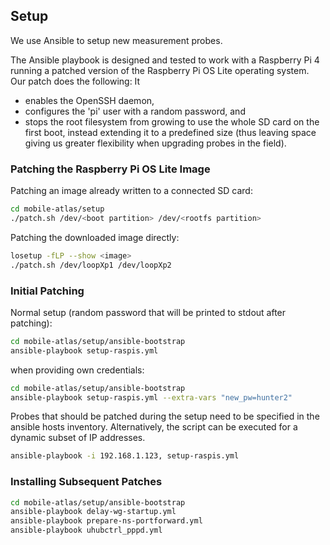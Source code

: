 ## Setup

We use Ansible to setup new measurement probes.

The Ansible playbook is designed and tested to work with a Raspberry Pi 4
running a patched version of the Raspberry Pi OS Lite operating system. Our
patch does the following: It

* enables the OpenSSH daemon,
* configures the 'pi' user with a random password, and
* stops the root filesystem from growing to use the whole SD card on the first boot,
  instead extending it to a predefined size (thus leaving space giving us
  greater flexibility when
  upgrading probes in the field).

### Patching the Raspberry Pi OS Lite Image

Patching an image already written to a connected SD card:

```bash
cd mobile-atlas/setup
./patch.sh /dev/<boot partition> /dev/<rootfs partition>
```

Patching the downloaded image directly:

```bash
losetup -fLP --show <image>
./patch.sh /dev/loopXp1 /dev/loopXp2
```

### Initial Patching

Normal setup (random password that will be printed to stdout after patching):

```bash
cd mobile-atlas/setup/ansible-bootstrap
ansible-playbook setup-raspis.yml
```

when providing own credentials:
```bash
cd mobile-atlas/setup/ansible-bootstrap
ansible-playbook setup-raspis.yml --extra-vars "new_pw=hunter2"
```

Probes that should be patched during the setup need to be specified in the ansible hosts inventory.
Alternatively, the script can be executed for a dynamic subset of IP addresses.
```bash
ansible-playbook -i 192.168.1.123, setup-raspis.yml
```

### Installing Subsequent Patches
```bash
cd mobile-atlas/setup/ansible-bootstrap
ansible-playbook delay-wg-startup.yml 
ansible-playbook prepare-ns-portforward.yml 
ansible-playbook uhubctrl_pppd.yml
```
